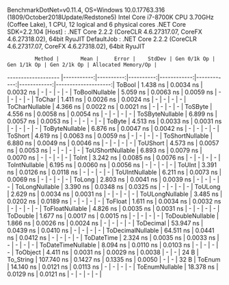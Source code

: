 
BenchmarkDotNet=v0.11.4, OS=Windows 10.0.17763.316 (1809/October2018Update/Redstone5)
Intel Core i7-8700K CPU 3.70GHz (Coffee Lake), 1 CPU, 12 logical and 6 physical cores
.NET Core SDK=2.2.104
  [Host]     : .NET Core 2.2.2 (CoreCLR 4.6.27317.07, CoreFX 4.6.27318.02), 64bit RyuJIT
  DefaultJob : .NET Core 2.2.2 (CoreCLR 4.6.27317.07, CoreFX 4.6.27318.02), 64bit RyuJIT


             Method |       Mean |     Error |    StdDev | Gen 0/1k Op | Gen 1/1k Op | Gen 2/1k Op | Allocated Memory/Op |
------------------- |-----------:|----------:|----------:|------------:|------------:|------------:|--------------------:|
             ToBool |   1.438 ns | 0.0034 ns | 0.0032 ns |           - |           - |           - |                   - |
     ToBoolNullable |   5.059 ns | 0.0063 ns | 0.0059 ns |           - |           - |           - |                   - |
             ToChar |   1.411 ns | 0.0026 ns | 0.0024 ns |           - |           - |           - |                   - |
     ToCharNullable |   4.366 ns | 0.0022 ns | 0.0021 ns |           - |           - |           - |                   - |
            ToSByte |   4.556 ns | 0.0058 ns | 0.0054 ns |           - |           - |           - |                   - |
    ToSByteNullable |   6.899 ns | 0.0057 ns | 0.0053 ns |           - |           - |           - |                   - |
             ToByte |   4.513 ns | 0.0033 ns | 0.0031 ns |           - |           - |           - |                   - |
     ToByteNullable |   6.876 ns | 0.0047 ns | 0.0042 ns |           - |           - |           - |                   - |
            ToShort |   4.619 ns | 0.0063 ns | 0.0059 ns |           - |           - |           - |                   - |
    ToShortNullable |   6.880 ns | 0.0049 ns | 0.0046 ns |           - |           - |           - |                   - |
           ToUShort |   4.573 ns | 0.0057 ns | 0.0053 ns |           - |           - |           - |                   - |
   ToUShortNullable |   6.893 ns | 0.0079 ns | 0.0070 ns |           - |           - |           - |                   - |
              ToInt |   3.242 ns | 0.0085 ns | 0.0076 ns |           - |           - |           - |                   - |
      ToIntNullable |   6.195 ns | 0.0060 ns | 0.0056 ns |           - |           - |           - |                   - |
             ToUInt |   3.391 ns | 0.0126 ns | 0.0118 ns |           - |           - |           - |                   - |
     ToUIntNullable |   6.211 ns | 0.0073 ns | 0.0069 ns |           - |           - |           - |                   - |
             ToLong |   2.803 ns | 0.0041 ns | 0.0039 ns |           - |           - |           - |                   - |
     ToLongNullable |   3.390 ns | 0.0348 ns | 0.0325 ns |           - |           - |           - |                   - |
            ToULong |   2.629 ns | 0.0034 ns | 0.0031 ns |           - |           - |           - |                   - |
    ToULongNullable |   3.485 ns | 0.0202 ns | 0.0189 ns |           - |           - |           - |                   - |
            ToFloat |   1.611 ns | 0.0034 ns | 0.0032 ns |           - |           - |           - |                   - |
    ToFloatNullable |   4.826 ns | 0.0035 ns | 0.0031 ns |           - |           - |           - |                   - |
           ToDouble |   1.677 ns | 0.0017 ns | 0.0015 ns |           - |           - |           - |                   - |
   ToDoubleNullable |   1.866 ns | 0.0026 ns | 0.0024 ns |           - |           - |           - |                   - |
          ToDecimal |  53.947 ns | 0.0439 ns | 0.0410 ns |           - |           - |           - |                   - |
  ToDecimalNullable |  64.511 ns | 0.0441 ns | 0.0412 ns |           - |           - |           - |                   - |
         ToDateTime |   2.324 ns | 0.0035 ns | 0.0033 ns |           - |           - |           - |                   - |
 ToDateTimeNullable |   8.094 ns | 0.0110 ns | 0.0103 ns |           - |           - |           - |                   - |
           ToObject |   4.411 ns | 0.0031 ns | 0.0029 ns |      0.0038 |           - |           - |                24 B |
          To_String | 107.740 ns | 0.1427 ns | 0.1335 ns |      0.0050 |           - |           - |                32 B |
             ToEnum |  14.140 ns | 0.0121 ns | 0.0113 ns |           - |           - |           - |                   - |
     ToEnumNullable |  18.378 ns | 0.0129 ns | 0.0121 ns |           - |           - |           - |                   - |
